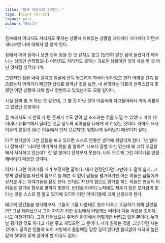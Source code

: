 ```yaml
---
title: "밤새 악몽으로 뒤척임.."
tags: [night terror]
layout: post
author: "Keith"
---
```


꿈속에서 이러지도 저러지도 못하는 상황에 처해있는 상황을 자다깨다 자다깨다 하면서 겪다보면 나에 대해서 잘 알게 된다.

잠에서 깨어 일어나 보면 전혀 잠을 잔 것 같지도 않고 (당연히 얕은 잠이 들었다가 깨어나는 상태만 반복했으니) 이러지도 저러지도 못하는 괴로운 상황이란 것이 사실 별 것 아닌 것처럼 생각되니까. 

그렇지만 잠을 내내 설치고 얼굴에 잔뜩 찡그려져 자국이 남아있고 뭔가 어깨를 잔뜩 움츠렸는지 어깨까지 뻐근한 상태로 일어난 것을 보면, 내 본의와는 다르게 만족스럽지 못했던 어떤 상황에 대해 밤새 항변하고 있었는지도 모를 일이다. 

사실 진짜 별 거 아닌 것 같은데, 그 별 것 아닌 것이 마음속에 파고들어와서 계속 괴롭히고 있었던 모양이다. 

꿈 속에서도 내 안의 나 란 존재가 수도 없이 날 조소하는 것을 느낄 수 있었다. 마치 네이버나 유튜브에서 달리는 댓글 정도의 비아냥을 나에게 하고 있는 것이다. 아마도 요새 이들의 활동이 (무슨 이유에서 인지 모르지만) 엄청나게 늘어났기 때문이지 싶다. 

아무 생각없이 그런 글들을 보고 있으면 스스로 안좋은 생각에 휘말리게 된다. '넌 얼마나 잘해서?' '너라면 여기까지 왔을 줄 알아?' '나보다 잘할 자신 있는데 왜 고작 댓글창에서 서식하고 있는데?' 란 말 한마디 던져보지 못한다. 나도 모르게 그런 이야기를 인정해버리기 때문인 것이다. 

어차피 그런 이야기를 내가 부정하면 끝이다. 내가 인정안하면 그만이다. 말이 쉽지. 그렇게 일평생을 자신의 힘으로 뭘 해본 적 없이 남들을 평가하기만 하는 이들은 남들에게 상처를 주는 이야기들을 잘도 한다. 반대로 자신의 힘으로 뭔가를 하는 이들은 현실의 어려움을 알기에 함부로 말하지 못한다. 반대로 아무리 노력해도 채우기 힘은 모자람이 많다는 것을 스스로 잘 알고 있기에 오히려 이런 이야기들에 크게 신경쓰게 된다.

태고의 인간들을 생각해보자. 그들도 그들 나름대로 뭔가 이루고 도달하기 위해 살았을까? 그냥 태어났으니 그저 자기가 처한 상황에서 어떻게든 버티다 다들 죽었을 것이다. 나도 마찬가지다. 그저 태어났으니 주어진 환경에서 어떻게든 버티고 있을 뿐이다. 누가 날 평가할 것도 아니고 나만 좋고 재밌으면 그 뿐이다. 내가 원하는 것을 그냥 하면 사는 것이다. 공적인 인물이 되어 사방에서 돌팔매질 당할 일이 없다면 쓸데없이 지극히 높은 삶의 잣대에 맞게 살아야 할 이유도 없다. 